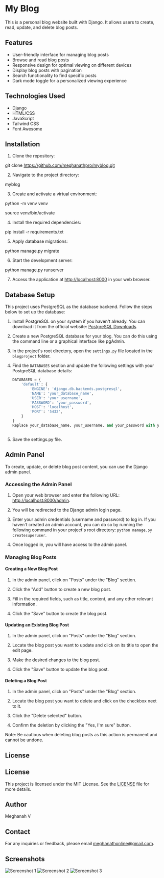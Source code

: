 # My Blog

This is a personal blog website built with Django. It allows users to create, read, update, and delete blog posts.

## Features

- User-friendly interface for managing blog posts
- Browse and read blog posts
- Responsive design for optimal viewing on different devices
- Display blog posts with pagination
- Search functionality to find specific posts
- Dark mode toggle for a personalized viewing experience

## Technologies Used

- Django
- HTML/CSS
- JavaScript
- Tailwind CSS
- Font Awesome

## Installation

1. Clone the repository: 

git clone https://github.com/meghanathpro/myblog.git

2. Navigate to the project directory:

myblog

3. Create and activate a virtual environment: 

python -m venv venv

source venv/bin/activate

4. Install the required dependencies:

pip install -r requirements.txt

5. Apply database migrations:

python manage.py migrate

6. Start the development server:
 
python manage.py runserver

7. Access the application at [http://localhost:8000](http://localhost:8000) in your web browser.

## Database Setup

This project uses PostgreSQL as the database backend. Follow the steps below to set up the database:

1. Install PostgreSQL on your system if you haven't already. You can download it from the official website: [PostgreSQL Downloads](https://www.postgresql.org/download/).

2. Create a new PostgreSQL database for your blog. You can do this using the command line or a graphical interface like pgAdmin.

3. In the project's root directory, open the `settings.py` file located in the `blogproject` folder.

4. Find the `DATABASES` section and update the following settings with your PostgreSQL database details:

   ```python
   DATABASES = {
       'default': {
           'ENGINE': 'django.db.backends.postgresql',
           'NAME': 'your_database_name',
           'USER': 'your_username',
           'PASSWORD': 'your_password',
           'HOST': 'localhost',
           'PORT': '5432',
       }
   }
   Replace your_database_name, your_username, and your_password with your actual PostgreSQL database credentials.
 
 5. Save the settings.py file.
   

## Admin Panel

To create, update, or delete blog post content, you can use the Django admin panel.

### Accessing the Admin Panel

1. Open your web browser and enter the following URL: [http://localhost:8000/admin](http://localhost:8000/admin).

2. You will be redirected to the Django admin login page.

3. Enter your admin credentials (username and password) to log in. If you haven't created an admin account, you can do so by running the following command in your project's root directory: `python manage.py createsuperuser`.

4. Once logged in, you will have access to the admin panel.

### Managing Blog Posts

#### Creating a New Blog Post

1. In the admin panel, click on "Posts" under the "Blog" section.

2. Click the "Add" button to create a new blog post.

3. Fill in the required fields, such as title, content, and any other relevant information.

4. Click the "Save" button to create the blog post.

#### Updating an Existing Blog Post

1. In the admin panel, click on "Posts" under the "Blog" section.

2. Locate the blog post you want to update and click on its title to open the edit page.

3. Make the desired changes to the blog post.

4. Click the "Save" button to update the blog post.

#### Deleting a Blog Post

1. In the admin panel, click on "Posts" under the "Blog" section.

2. Locate the blog post you want to delete and click on the checkbox next to it.

3. Click the "Delete selected" button.

4. Confirm the deletion by clicking the "Yes, I'm sure" button.

Note: Be cautious when deleting blog posts as this action is permanent and cannot be undone.

## License

## License

This project is licensed under the MIT License. See the [LICENSE](LICENSE) file for more details.

## Author

Meghanah V

## Contact

For any inquiries or feedback, please email meghanathonline@gmail.com.

## Screenshots

![Screenshot 1](screenshots/screenshot1.png)
![Screenshot 2](screenshots/screenshot2.png)
![Screenshot 3](screenshots/screenshot3.png)
